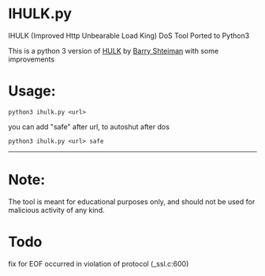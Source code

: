 # IHULK.py
IHULK (Improved Http Unbearable Load King) DoS Tool Ported to Python3

This is a python 3 version of [HULK](http://www.sectorix.com/2012/05/17/hulk-web-server-dos-tool/) by [Barry Shteiman](http://www.sectorix.com/) with some improvements


# Usage:
`python3 ihulk.py <url>`

you can add "safe" after url, to autoshut after dos

`python3 ihulk.py <url> safe`

---
# Note:
The tool is meant for educational purposes only, and should not be used for malicious activity of any kind.


# Todo
fix for EOF occurred in violation of protocol (_ssl.c:600)

